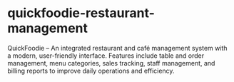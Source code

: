 # quickfoodie-restaurant-management
QuickFoodie – An integrated restaurant and café management system with a modern, user-friendly interface. Features include table and order management, menu categories, sales tracking, staff management, and billing reports to improve daily operations and efficiency.
